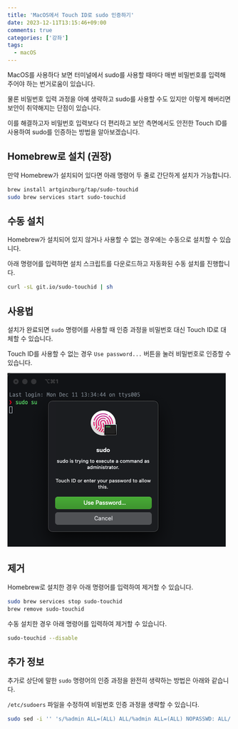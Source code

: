 ```yaml
---
title: 'MacOS에서 Touch ID로 sudo 인증하기'
date: 2023-12-11T13:15:46+09:00
comments: true
categories: ['강좌']
tags:
  - macOS
---
```


MacOS를 사용하다 보면 터미널에서 sudo를 사용할 때마다 매번 비밀번호를 입력해 주어야 하는 번거로움이 있습니다.

물론 비밀번호 입력 과정을 아예 생략하고 sudo를 사용할 수도 있지만 이렇게 해버리면 보안이 취약해지는 단점이 있습니다.

이를 해결하고자 비밀번호 입력보다 더 편리하고 보안 측면에서도 안전한 Touch ID를 사용하여 sudo를 인증하는 방법을 알아보겠습니다.

## Homebrew로 설치 (권장)

만약 Homebrew가 설치되어 있다면 아래 명령어 두 줄로 간단하게 설치가 가능합니다.

```sh
brew install artginzburg/tap/sudo-touchid
sudo brew services start sudo-touchid
```

## 수동 설치

Homebrew가 설치되어 있지 않거나 사용할 수 없는 경우에는 수동으로 설치할 수 있습니다.

아래 명령어를 입력하면 설치 스크립트를 다운로드하고 자동화된 수동 설치를 진행합니다.

```sh
curl -sL git.io/sudo-touchid | sh
```

## 사용법

설치가 완료되면 `sudo` 명령어를 사용할 때 인증 과정을 비밀번호 대신 Touch ID로 대체할 수 있습니다.

Touch ID를 사용할 수 없는 경우 `Use password...` 버튼을 눌러 비밀번호로 인증할 수 있습니다.

![sudo 인증에 Touch ID 사용](./images/sudo-touchid.png)

## 제거

Homebrew로 설치한 경우 아래 명령어를 입력하여 제거할 수 있습니다.

```sh
sudo brew services stop sudo-touchid
brew remove sudo-touchid
```

수동 설치한 경우 아래 명령어를 입력하여 제거할 수 있습니다.

```sh
sudo-touchid --disable
```

## 추가 정보

추가로 상단에 말한 `sudo` 명령어의 인증 과정을 완전히 생략하는 방법은 아래와 같습니다.

`/etc/sudoers` 파일을 수정하여 비밀번호 인증 과정을 생략할 수 있습니다.

```sh
sudo sed -i '' 's/%admin ALL=(ALL) ALL/%admin ALL=(ALL) NOPASSWD: ALL/' /etc/sudoers
```
